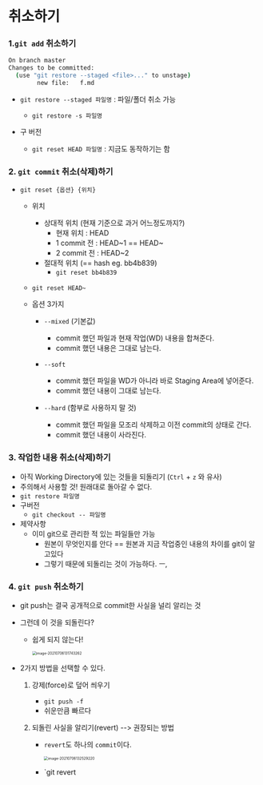 # 취소하기

### 1.`git add` 취소하기

```bash
On branch master
Changes to be committed:
  (use "git restore --staged <file>..." to unstage)
        new file:   f.md
```

- `git restore --staged 파일명` : 파일/폴더 취소 가능

  - `git restore -s 파일명` 

- 구 버전

  - `git reset HEAD 파일명` : 지금도 동작하기는 함

    

### 2. `git commit` 취소(삭제)하기

- `git reset {옵션} {위치}` 

  - 위치

    - 상대적 위치 (현재 기준으로 과거 어느정도까지?)
      - 현재 위치 : HEAD
      - 1 commit 전 : HEAD~1 == HEAD~
      - 2 commit 전 : HEAD~2
    - 절대적 위치 (== hash eg. bb4b839)
      - `git reset bb4b839` 

  - `git reset HEAD~`

  - 옵션 3가지

    - `--mixed` (기본값)

      - commit 했던 파일과 현재 작업(WD) 내용을 합쳐준다.
      - commit 했던 내용은 그대로 남는다.

    - `--soft` 

      - commit 했던 파일을 WD가 아니라 바로 Staging Area에 넣어준다.
      - commit 했던 내용이 그대로 남는다.

    - `--hard` (함부로 사용하지 말 것)

      - commit 했던 파일을 모조리 삭제하고 이전 commit의 상태로 간다.
      - commit 했던 내용이 사라진다.

      

### 3. 작업한 내용 취소(삭제)하기

- 아직 Working Directory에 있는 것들을 되돌리기 (`Ctrl` + `z` 와 유사)
- 주의해서 사용할 것! 원래대로 돌아갈 수 없다.
- `git restore 파일명` 
- 구버전
  - `git checkout -- 파일명`
- 제약사항
  - 이미 git으로 관리한 적 있는 파일들만 가능
    - 원본이 무엇인지를 안다 == 원본과 지금 작업중인 내용의 차이를 git이 알고있다
    - 그렇기 때문에 되돌리는 것이 가능하다. ㅡ,



### 4. `git push` 취소하기

- git push는 결국 공개적으로 commit한 사실을 널리 알리는 것

- 그런데 이 것을 되돌린다?

  - 쉽게 되지 않는다!

    <img src="C:\Users\oenom\Google 드라이브\AI교육\08. 취소하기.assets\image-20210706131743262.png" alt="image-20210706131743262" style="zoom: 50%;" />

- 2가지 방법을 선택할 수 있다.

  1. 강제(force)로 덮어 씌우기

     - `git push -f`
     - 쉬운만큼 빠르다

  2. 되돌린 사실을 알리기(revert) --> 권장되는 방법

     - `revert`도 하나의 `commit`이다.

       <img src="C:\Users\oenom\Google 드라이브\AI교육\08. 취소하기.assets\image-20210706132529220.png" alt="image-20210706132529220" style="zoom: 50%;" />

     - `git revert 